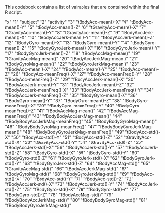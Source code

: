 This codebook contains a list of vairables that are contained within the final R script.

"x"
"1" "subject"
"2" "activity"
"3" "tBodyAcc-mean()-X"
"4" "tBodyAcc-mean()-Y"
"5" "tBodyAcc-mean()-Z"
"6" "tGravityAcc-mean()-X"
"7" "tGravityAcc-mean()-Y"
"8" "tGravityAcc-mean()-Z"
"9" "tBodyAccJerk-mean()-X"
"10" "tBodyAccJerk-mean()-Y"
"11" "tBodyAccJerk-mean()-Z"
"12" "tBodyGyro-mean()-X"
"13" "tBodyGyro-mean()-Y"
"14" "tBodyGyro-mean()-Z"
"15" "tBodyGyroJerk-mean()-X"
"16" "tBodyGyroJerk-mean()-Y"
"17" "tBodyGyroJerk-mean()-Z"
"18" "tBodyAccMag-mean()"
"19" "tGravityAccMag-mean()"
"20" "tBodyAccJerkMag-mean()"
"21" "tBodyGyroMag-mean()"
"22" "tBodyGyroJerkMag-mean()"
"23" "fBodyAcc-mean()-X"
"24" "fBodyAcc-mean()-Y"
"25" "fBodyAcc-mean()-Z"
"26" "fBodyAcc-meanFreq()-X"
"27" "fBodyAcc-meanFreq()-Y"
"28" "fBodyAcc-meanFreq()-Z"
"29" "fBodyAccJerk-mean()-X"
"30" "fBodyAccJerk-mean()-Y"
"31" "fBodyAccJerk-mean()-Z"
"32" "fBodyAccJerk-meanFreq()-X"
"33" "fBodyAccJerk-meanFreq()-Y"
"34" "fBodyAccJerk-meanFreq()-Z"
"35" "fBodyGyro-mean()-X"
"36" "fBodyGyro-mean()-Y"
"37" "fBodyGyro-mean()-Z"
"38" "fBodyGyro-meanFreq()-X"
"39" "fBodyGyro-meanFreq()-Y"
"40" "fBodyGyro-meanFreq()-Z"
"41" "fBodyAccMag-mean()"
"42" "fBodyAccMag-meanFreq()"
"43" "fBodyBodyAccJerkMag-mean()"
"44" "fBodyBodyAccJerkMag-meanFreq()"
"45" "fBodyBodyGyroMag-mean()"
"46" "fBodyBodyGyroMag-meanFreq()"
"47" "fBodyBodyGyroJerkMag-mean()"
"48" "fBodyBodyGyroJerkMag-meanFreq()"
"49" "tBodyAcc-std()-X"
"50" "tBodyAcc-std()-Y"
"51" "tBodyAcc-std()-Z"
"52" "tGravityAcc-std()-X"
"53" "tGravityAcc-std()-Y"
"54" "tGravityAcc-std()-Z"
"55" "tBodyAccJerk-std()-X"
"56" "tBodyAccJerk-std()-Y"
"57" "tBodyAccJerk-std()-Z"
"58" "tBodyGyro-std()-X"
"59" "tBodyGyro-std()-Y"
"60" "tBodyGyro-std()-Z"
"61" "tBodyGyroJerk-std()-X"
"62" "tBodyGyroJerk-std()-Y"
"63" "tBodyGyroJerk-std()-Z"
"64" "tBodyAccMag-std()"
"65" "tGravityAccMag-std()"
"66" "tBodyAccJerkMag-std()"
"67" "tBodyGyroMag-std()"
"68" "tBodyGyroJerkMag-std()"
"69" "fBodyAcc-std()-X"
"70" "fBodyAcc-std()-Y"
"71" "fBodyAcc-std()-Z"
"72" "fBodyAccJerk-std()-X"
"73" "fBodyAccJerk-std()-Y"
"74" "fBodyAccJerk-std()-Z"
"75" "fBodyGyro-std()-X"
"76" "fBodyGyro-std()-Y"
"77" "fBodyGyro-std()-Z"
"78" "fBodyAccMag-std()"
"79" "fBodyBodyAccJerkMag-std()"
"80" "fBodyBodyGyroMag-std()"
"81" "fBodyBodyGyroJerkMag-std()"

